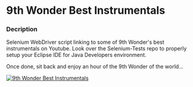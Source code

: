 # 9th Wonder Best Instrumentals

### Decription
Selenium WebDriver script linking to some of 9th Wonder's best instrumentals on Youtube. Look over the Selenium-Tests repo to properly setup your Eclipse IDE for Java Developers environment.

Once done, sit back and enjoy an hour of the 9th Wonder of the world...

[![9th Wonder Best Instrumentals](https://img.youtube.com/vi/OTd_D7QC8jM&t=2245s.jpg)](https://www.youtube.com/watch?v=OTd_D7QC8jM&t=2245s)
